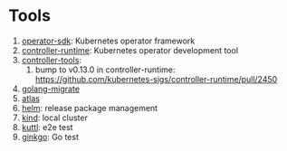 # Tools

1. [operator-sdk](https://sdk.operatorframework.io/): Kubernetes operator framework
1. [controller-runtime](https://github.com/kubernetes-sigs/controller-runtime): Kubernetes operator development tool
1. [controller-tools](https://github.com/kubernetes-sigs/controller-tools):
    1. bump to v0.13.0 in controller-runtime: https://github.com/kubernetes-sigs/controller-runtime/pull/2450
1. [golang-migrate](https://github.com/golang-migrate/migrate)
1. [atlas](https://atlasgo.io/)
1. [helm](https://helm.sh/): release package management
1. [kind](https://kind.sigs.k8s.io/): local cluster
1. [kuttl](https://kuttl.dev/): e2e test
1. [ginkgo](https://github.com/onsi/ginkgo): Go test
